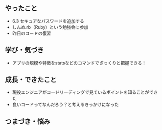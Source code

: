 ## やったこと
- 6.3 セキュアなパスワードを追加する
- しんめ.rb（Ruby）という勉強会に参加
- 昨日のコードの復習
## 学び・気づき
- アプリの規模や特徴をstatsなどのコマンドでざっくりと把握できる！

## 成長・できたこと
- 現役エンジニアがコードリーディングで見ているポイントを知ることができた
- 良いコードってなんだろう？と考えるきっかけになった

## つまづき・悩み
